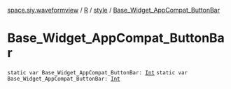 [space.siy.waveformview](../../index.md) / [R](../index.md) / [style](index.md) / [Base_Widget_AppCompat_ButtonBar](./-base_-widget_-app-compat_-button-bar.md)

# Base_Widget_AppCompat_ButtonBar

`static var Base_Widget_AppCompat_ButtonBar: `[`Int`](https://kotlinlang.org/api/latest/jvm/stdlib/kotlin/-int/index.html)
`static var Base_Widget_AppCompat_ButtonBar: `[`Int`](https://kotlinlang.org/api/latest/jvm/stdlib/kotlin/-int/index.html)